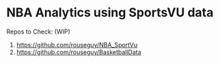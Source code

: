 # NBA Analytics using SportsVU data

Repos to Check: (WIP)
1. https://github.com/rouseguy/NBA_SportVu
2. https://github.com/rouseguy/BasketballData

